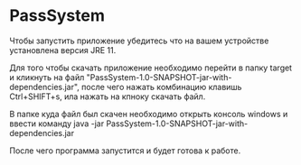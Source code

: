 # PassSystem

Чтобы запустить приложение убедитесь что на вашем устройстве установлена версия JRE 11.

Для того чтобы скачать приложение необходимо перейти в папку target и кликнуть на файл "PassSystem-1.0-SNAPSHOT-jar-with-dependencies.jar", после чего нажать комбинацию клавишь Ctrl+SHIFT+s, ила нажать на кпноку скачать файл.

В папке куда файл был скачен необходимо открыть консоль windows и ввести команду java -jar PassSystem-1.0-SNAPSHOT-jar-with-dependencies.jar

После чего программа запустится и будет готова к работе.

